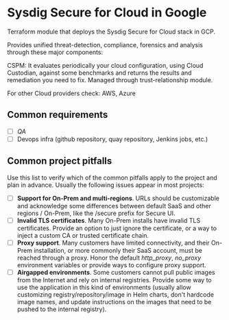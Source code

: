 # Sysdig Secure for Cloud in Google

Terraform module that deploys the Sysdig Secure for Cloud stack in GCP.

Provides unified threat-detection, compliance, forensics and analysis through these major components:

CSPM: It evaluates periodically your cloud configuration, using Cloud Custodian, against some benchmarks and returns the results and remediation you need to fix. Managed through trust-relationship module.

For other Cloud providers check: AWS, Azure



## Common requirements

* [ ] *QA*
* [ ] Devops infra (github repository, quay repository, Jenkins jobs, etc.)

## Common project pitfalls

Use this list to verify which of the common pitfalls apply to the project and plan in advance. Usually the following issues appear in most projects:

* [ ] **Support for On-Prem and multi-regions**. URLs should be customizable and acknowledge some differences between default SaaS and other regions / On-Prem, like the /secure prefix for Secure UI.
* [ ] **Invalid TLS certificates**. Many On-Prem installs have invalid TLS certificates. Provide an option to just ignore the certificate, or a way to inject a custom CA or trusted certificate chain.
* [ ] **Proxy support**. Many customers have limited connectivity, and their On-Prem installation, or more commonly their SaaS account, must be reached through a proxy. Honor the default *http_proxy*, *no_proxy* environment variables or provide ways to configure proxy support.
* [ ] **Airgapped environments**. Some customers cannot pull public images from the Internet and rely on internal registries. Provide some way to use the application in this kind of environments (usually allow customizing registry/repository/image in Helm charts, don't hardcode image names, and update instructions on the images that need to be pushed to the internal registry).
